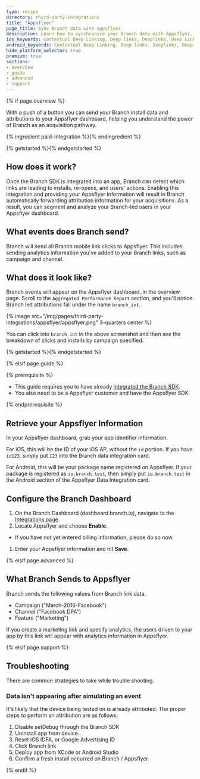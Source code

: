 ```yaml
---
type: recipe
directory: third-party-integrations
title: "Appsflyer"
page_title: Sync Branch data with Appsflyer
description: Learn how to synchronize your Branch data with Appsflyer, for example to track in-app events, segment users from Branch installs and calculate LTV.
ios_keywords: Contextual Deep Linking, Deep links, Deeplinks, Deep Linking, Deeplinking, Deferred Deep Linking, Deferred Deeplinking, Google App Indexing, Google App Invites, Apple Universal Links, Apple Spotlight Search, Facebook App Links, AppLinks, Deepviews, Deep views, Appsflyer, user segmentation, life time value, LTV
android_keywords: Contextual Deep Linking, Deep links, Deeplinks, Deep Linking, Deeplinking, Deferred Deep Linking, Deferred Deeplinking, Google App Indexing, Google App Invites, Apple Universal Links, Apple Spotlight Search, Facebook App Links, AppLinks, Deepviews, Deep views, Appsflyer, user segmentation, life time value, LTV
hide_platform_selector: true
premium: true
sections:
- overview
- guide
- advanced
- support
---
```


{% if page.overview %}
	
With a push of a button you can send your Branch install data and attributions to your Appsflyer dashboard, helping you understand the power of Branch as an acquisition pathway.

{% ingredient paid-integration %}{% endingredient %}

{% getstarted %}{% endgetstarted %}

## How does it work?

Once the Branch SDK is integrated into an app, Branch can detect which links are leading to installs, re-opens, and users' actions. Enabling this integration and providing your Appsflyer Information will result in Branch automatically forwarding attribution information for your acquisitions. As a result, you can segment and analyze your Branch-led users in your Appsflyer dashboard.

## What events does Branch send?

Branch will send all Branch mobile link clicks to Appsflyer. This includes sending analytics information you've added to your Branch links, such as campaign and channel. 

## What does it look like?

Branch events will appear on the Appsflyer dashboard, in the overview page. Scroll to the `Aggregated Performance Report` section, and you'll notice Branch led attributions fall under the name `branch_int`.

{% image src="/img/pages/third-party-integrations/appsflyer/appsflyer.png" 3-quarters center %}

You can click into `branch_int` in the above screenshot and then see the breakdown of clicks and installs by campaign specified.

{% getstarted %}{% endgetstarted %}

{% elsif page.guide %}

{% prerequisite %}

- This guide requires you to have already [integrated the Branch SDK]({{base.url}}/getting-started/sdk-integration-guide).
- You also need to be a Appsflyer customer and have the Appsflyer SDK.

{% endprerequisite %}

## Retrieve your Appsflyer Information

In your Appsflyer dashboard, grab your app identifier information. 

For iOS, this will be the ID of your iOS AP, without the `id` portion. If you have `id123`, simply put `123` into the Branch data integration card.

For Android, this will be your package name registered on Appsflyer. If your package is registered as `io.branch.test`, then simply put `io.branch.test` in the Android section of the Appsflyer Data Integration card.

## Configure the Branch Dashboard

1. On the Branch Dashboard (dashboard.branch.io), navigate to the [Integrations page](https://dashboard.branch.io/integrations).
1. Locate Appsflyer and choose **Enable**.
  * If you have not yet entered billing information, please do so now.
1. Enter your Appsflyer information and hit **Save**.

{% elsif page.advanced %}

## What Branch Sends to Appsflyer

Branch sends the following values from Branch link data:

- Campaign ("March-2016-Facebook")
- Channel ("Facebook DPA")
- Feature ("Marketing")

If you create a marketing link and specify analytics, the users driven to your app by this link will appear with analytics information in Appsflyer.

{% elsif page.support %}

## Troubleshooting

There are common strategies to take while trouble shooting.

### Data isn't appearing after simulating an event

It's likely that the device being tested on is already attributed. The proper steps to perform an attribution are as follows:

1. Disable setDebug through the Branch SDK
2. Uninstall app from device.
3. Reset iOS IDFA, or Google Advertising ID
4. Click Branch link
5. Deploy app from XCode or Android Studio
6. Confirm a fresh install occurred on Branch / Appsflyer. 

{% endif %}